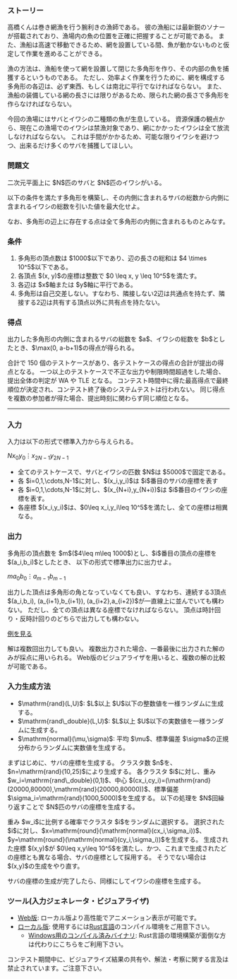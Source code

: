 
<div>

<span>

<span>

<div>

<section>

### **ストーリー**

<p>
高橋くんは巻き網漁を行う腕利きの漁師である。
彼の漁船には最新鋭のソナーが搭載されており、漁場内の魚の位置を正確に把握することが可能である。
また、漁船は高速で移動できるため、網を設置している間、魚が動かないものと仮定して作業を進めることができる。
</p>

<p>
漁の方法は、漁船を使って網を設置して閉じた多角形を作り、その内部の魚を捕獲するというものである。
ただし、効率よく作業を行うために、網を構成する多角形の各辺は、必ず東西、もしくは南北に平行でなければならない。
また、漁船の装備している網の長さには限りがあるため、限られた網の長さで多角形を作らなければならない。
</p>

<p>
今回の漁場にはサバとイワシの二種類の魚が生息している。
資源保護の観点から、現在この漁場でのイワシは禁漁対象であり、網にかかったイワシは全て放流しなければならない。
これは手間がかかるため、可能な限りイワシを避けつつ、出来るだけ多くのサバを捕獲してほしい。
</p>

</section>

</div>

<div>

<section>

### **問題文**

<p>
二次元平面上に $N$匹のサバと $N$匹のイワシがいる。

以下の条件を満たす多角形を構築し、その内側に含まれるサバの総数から内側に含まれるイワシの総数を引いた値を最大化せよ。

なお、多角形の辺上に存在する点は全て多角形の内側に含まれるものとみなす。
</p>

</section>

</div>

<div>

<section>

### **条件**

<ol>

<li>
多角形の頂点数は $1000$以下であり、辺の長さの総和は $4 \times 10^5$以下である。  
</li>

<li>
各頂点 $(x, y)$の座標は整数で $0 \leq x, y \leq 10^5$を満たす。  
</li>

<li>
各辺は $x$軸または $y$軸に平行である。  
</li>

<li>
多角形は自己交差しない。すなわち、隣接しない2辺は共通点を持たず、隣接する2辺は共有する頂点以外に共有点を持たない。
</li>

</ol>

</section>

</div>

<div>

<section>

### **得点**

<p>
出力した多角形の内側に含まれるサバの総数を $a$、イワシの総数を $b$としたとき、$\max(0, a-b+1)$の得点が得られる。
</p>

<p>
合計で 150 個のテストケースがあり、各テストケースの得点の合計が提出の得点となる。
一つ以上のテストケースで不正な出力や制限時間超過をした場合、提出全体の判定が
<span>
WA
</span>
や
<span>
TLE
</span>
となる。
コンテスト時間中に得た最高得点で最終順位が決定され、コンテスト終了後のシステムテストは行われない。 同じ得点を複数の参加者が得た場合、提出時刻に関わらず同じ順位となる。
</p>

</section>

</div>

---

<div>

<div>

<section>

### **入力**

<p>
入力は以下の形式で標準入力から与えられる。
</p>

<div>

$N$$x_0$$y_0$$\vdots$$x_{2N-1}$$y_{2N-1}$
</div>

<ul>

<li>
全てのテストケースで、サバとイワシの匹数 $N$は $5000$で固定である。
</li>

<li>
各 $i=0,1,\cdots,N-1$に対し、$(x_i,y_i)$は $i$番目のサバの座標を表す
</li>

<li>
各 $i=0,1,\cdots,N-1$に対し、$(x_{N+i},y_{N+i})$は $i$番目のイワシの座標を表す。
</li>

<li>
各座標 $(x_i,y_i)$は、$0\leq x_i,y_i\leq 10^5$を満たし、全ての座標は相異なる。
</li>

</ul>

</section>

</div>

<div>

<section>

### **出力**

<p>
多角形の頂点数を $m$($4\leq m\leq 1000$)とし、$i$番目の頂点の座標を $(a_i,b_i)$としたとき、
以下の形式で標準出力に出力せよ。
</p>

<div>

$m$$a_0$$b_0$$\vdots$$a_{m-1}$$b_{m-1}$
</div>

<p>
出力した頂点は多角形の角となっていなくても良い、すなわち、連続する3頂点 $(a_i,b_i), (a_{i+1},b_{i+1}), (a_{i+2},a_{i+2})$が一直線上に並んでいても構わない。
ただし、全ての頂点は異なる座標でなければならない。
頂点は時計回り・反時計回りのどちらで出力しても構わない。
</p>

<p>
<a href="https://img.atcoder.jp/ahc039/KNtTkgAy.html?lang=ja&seed=0&output=sample">例を見る</a>
</p>

<p>
解は複数回出力しても良い。
複数出力された場合、一番最後に出力された解のみが採点に用いられる。
Web版のビジュアライザを用いると、複数の解の比較が可能である。
</p>

</section>

</div>

<div>

<section>

### **入力生成方法**

<ul>

<li>
$\mathrm{rand}(L,U)$: $L$以上 $U$以下の整数値を一様ランダムに生成する。
</li>

<li>
$\mathrm{rand\_double}(L,U)$: $L$以上 $U$以下の実数値を一様ランダムに生成する。
</li>

<li>
$\mathrm{normal}(\mu,\sigma)$: 平均 $\mu$、標準偏差 $\sigma$の正規分布からランダムに実数値を生成する。
</li>

</ul>

<p>
まずはじめに、サバの座標を生成する。
クラスタ数 $n$を、$n=\mathrm{rand}(10,25)$により生成する。
各クラスタ $i$に対し、重み $w_i=\mathrm{rand\_double}(0,1)$、中心 $(cx_i,cy_i)=(\mathrm{rand}(20000,80000),\mathrm{rand}(20000,80000))$、標準偏差 $\sigma_i=\mathrm{rand}(1000,5000)$を生成する。
以下の処理を $N$回繰り返すことで $N$匹のサバの座標を生成する。
</p>

<p>
重み $w_i$に比例する確率でクラスタ $i$をランダムに選択する。
選択された $i$に対し、$x=\mathrm{round}(\mathrm{normal}(cx_i,\sigma_i))$、$y=\mathrm{round}(\mathrm{normal}(cy_i,\sigma_i))$を生成する。
生成された座標 $(x,y)$が $0\leq x,y\leq 10^5$を満たし、かつ、これまで生成されたどの座標とも異なる場合、サバの座標として採用する。
そうでない場合は $(x,y)$の生成をやり直す。
</p>

<p>
サバの座標の生成が完了したら、同様にしてイワシの座標を生成する。
</p>

</section>

</div>

<div>

<section>

### **ツール(入力ジェネレータ・ビジュアライザ)**

<ul>

<li>
<a href="https://img.atcoder.jp/ahc039/KNtTkgAy.html?lang=ja">Web版</a>: ローカル版より高性能でアニメーション表示が可能です。
</li>

<li>
<a href="https://img.atcoder.jp/ahc039/KNtTkgAy.zip">ローカル版</a>: 使用するには<a href="https://www.rust-lang.org/ja">Rust言語</a>のコンパイル環境をご用意下さい。
<ul>

<li>
<a href="https://img.atcoder.jp/ahc039/KNtTkgAy_windows.zip">Windows用のコンパイル済みバイナリ</a>: Rust言語の環境構築が面倒な方は代わりにこちらをご利用下さい。
</li>

</ul>

</li>

</ul>

<p>
コンテスト期間中に、ビジュアライズ結果の共有や、解法・考察に関する言及は禁止されています。ご注意下さい。
</p>

</section>

</div>

</div>

</span>

</span>

</div>
